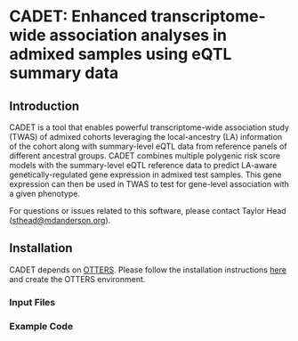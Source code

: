 # CADET: Enhanced transcriptome-wide association analyses in admixed samples using eQTL summary data 

## Introduction

CADET is a tool that enables powerful transcriptome-wide association study (TWAS) of admixed cohorts leveraging the local-ancestry (LA) information of the cohort along with summary-level eQTL data from reference panels of different ancestral groups. CADET combines multiple polygenic risk score models with the summary-level eQTL reference data to predict LA-aware genetically-regulated gene expression in admixed test samples. This gene expression can then be used in TWAS to test for gene-level association with a given phenotype.

For questions or issues related to this software, please contact Taylor Head (<sthead@mdanderson.org>).

## Installation 

CADET depends on [OTTERS](https://www.nature.com/articles/s41467-023-36862-w). Please follow the installation instructions [here](https://github.com/daiqile96/OTTERS) and create the OTTERS environment.

### Input Files

### Example Code
